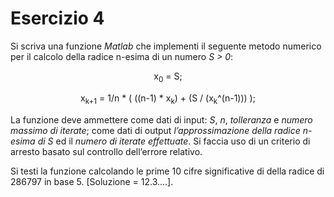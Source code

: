 # Esercizio 4

Si scriva una funzione *Matlab* che implementi il seguente metodo numerico per il calcolo della radice n-esima di un numero *S > 0*:

<center>
x<sub>0</sub> =  S;

x<sub>k+1</sub> = 1/n \* ( ((n-1) \* x<sub>k</sub>) + (S / (x<sub>k</sub>^(n-1))) );
</center>

La funzione deve ammettere come dati di input: *S*, *n*, *tolleranza* e *numero massimo di iterate*; come dati di output *l’approssimazione della radice n-esima di S* ed il *numero di iterate effettuate*. Si faccia uso di un criterio di arresto basato sul controllo dell’errore relativo.

Si testi la funzione calcolando le prime 10 cifre significative di della radice di 286797 in base 5.
[Soluzione = 12.3....].
